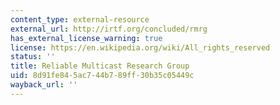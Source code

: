 ```yaml
---
content_type: external-resource
external_url: http://irtf.org/concluded/rmrg
has_external_license_warning: true
license: https://en.wikipedia.org/wiki/All_rights_reserved
status: ''
title: Reliable Multicast Research Group
uid: 8d91fe84-5ac7-44b7-89ff-30b35c05449c
wayback_url: ''
---
```

